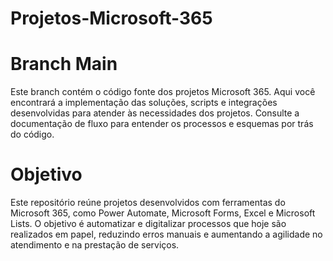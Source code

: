 # Projetos-Microsoft-365
# Branch Main
Este branch contém o código fonte dos projetos Microsoft 365. Aqui você encontrará a implementação das soluções, scripts e integrações desenvolvidas para atender às necessidades dos projetos. Consulte a documentação de fluxo para entender os processos e esquemas por trás do código.

# Objetivo
Este repositório reúne projetos desenvolvidos com ferramentas do Microsoft 365, como Power Automate, Microsoft Forms, Excel e Microsoft Lists. O objetivo é automatizar e digitalizar processos que hoje são realizados em papel, reduzindo erros manuais e aumentando a agilidade no atendimento e na prestação de serviços.
